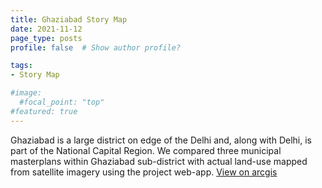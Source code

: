```yaml
---
title: Ghaziabad Story Map
date: 2021-11-12
page_type: posts
profile: false  # Show author profile?

tags:
- Story Map

#image:
  #focal_point: "top"
#featured: true
---
```


<!--more-->

Ghaziabad is a large district on edge of the Delhi and, along with Delhi, is part of the National Capital Region. We compared three municipal masterplans within Ghaziabad sub-district with actual land-use mapped from satellite imagery using the project web-app. [View on arcgis](https://arcg.is/1SyurG)
